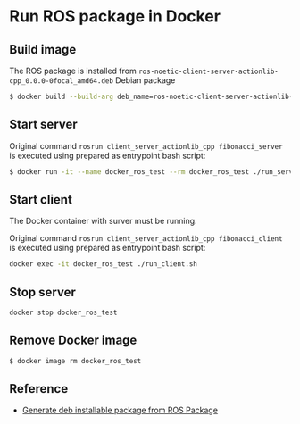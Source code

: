 # Run ROS package in Docker

## Build image

The ROS package is installed from `ros-noetic-client-server-actionlib-cpp_0.0.0-0focal_amd64.deb` Debian package

```bash
$ docker build --build-arg deb_name=ros-noetic-client-server-actionlib-cpp_0.0.0-0focal_amd64.deb -t docker_ros_test .
```

## Start server

Original command
`rosrun client_server_actionlib_cpp fibonacci_server`
is executed using prepared as entrypoint bash script:

```bash
$ docker run -it --name docker_ros_test --rm docker_ros_test ./run_server.sh
```

## Start client

The Docker container with surver must be running.

Original command
`rosrun client_server_actionlib_cpp fibonacci_client`
is executed using prepared as entrypoint bash script:

```bash
docker exec -it docker_ros_test ./run_client.sh
```

## Stop server

```bash
docker stop docker_ros_test
```

## Remove Docker image

```bash
$ docker image rm docker_ros_test
```

## Reference

* [Generate deb installable package from ROS Package
](https://medium.com/@freeleons/generate-deb-installable-package-from-ros-package-b095f319b825)
